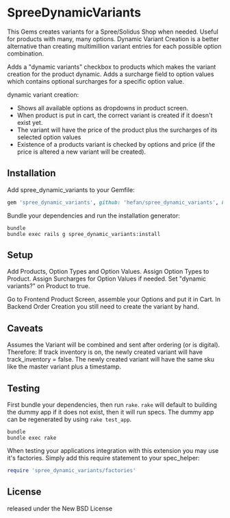 SpreeDynamicVariants
====================

This Gems creates variants for a Spree/Solidus Shop when needed.
Useful for products with many, many options.
Dynamic Variant Creation is a better alternative than creating multimillion variant entries for each possible option combination.

Adds a "dynamic variants" checkbox to products which makes the variant creation for the product dynamic.
Adds a surcharge field to option values which contains optional surcharges for a specific option value.

dynamic variant creation:
- Shows all available options as dropdowns in product screen.
- When product is put in cart, the correct variant is created if it doesn't exist yet.
- The variant will have the price of the product plus the surcharges of its selected option values
- Existence of a products variant is checked by options and price (if the price is altered a new variant will be created).


Installation
------------
Add spree_dynamic_variants to your Gemfile:

```ruby
gem 'spree_dynamic_variants', github: 'hefan/spree_dynamic_variants', branch: 'master'
```

Bundle your dependencies and run the installation generator:

```shell
bundle
bundle exec rails g spree_dynamic_variants:install
```


Setup
-----
Add Products, Option Types and Option Values.
Assign Option Types to Product.
Assign Surcharges for Option Values if needed.
Set "dynamic variants?" on Product to true.

Go to Frontend Product Screen, assemble your Options and put it in Cart.
In Backend Order Creation you still need to create the variant by hand.


Caveats
-------
Assumes the Variant will be combined and sent after ordering (or is digital).
Therefore: If track inventory is on, the newly created variant will have track_inventory = false.
The newly created variant will have the same sku like the master variant plus a timestamp.


Testing
-------
First bundle your dependencies, then run `rake`. `rake` will default to building the dummy app if it does not exist, then it will run specs. The dummy app can be regenerated by using `rake test_app`.

```shell
bundle
bundle exec rake
```

When testing your applications integration with this extension you may use it's factories.
Simply add this require statement to your spec_helper:

```ruby
require 'spree_dynamic_variants/factories'
```

License
-------
released under the New BSD License
